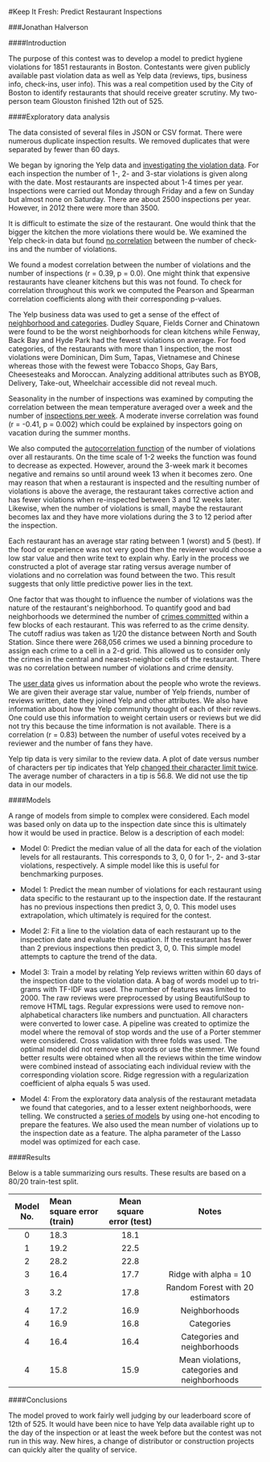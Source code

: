 #Keep It Fresh: Predict Restaurant Inspections

###Jonathan Halverson

####Introduction

The purpose of this contest was to develop a model to predict hygiene violations for 1851 restaurants in Boston. Contestants were given publicly available past violation data as well as Yelp data (reviews, tips, business info, check-ins, user info). This was a real competition used by the City of Boston to identify restaurants that should receive greater scrutiny. My two-person team Glouston finished 12th out of 525.

####Exploratory data analysis

The data consisted of several files in JSON or CSV format.
There were numerous duplicate inspection results. We removed duplicates that were
separated by fewer than 60 days.

We began by ignoring the Yelp data and [investigating the violation data](https://github.com/jhalverson/data_science/blob/master/project_boston_restaurants/part_1_no_yelp.ipynb). For each inspection
the number of 1-, 2- and 3-star violations is given along with the date.
Most restaurants are inspected about 1-4 times per year.
Inspections were carried out Monday through Friday and a few on Sunday
but almost none on Saturday. There are about 2500 inspections per year.
However, in 2012 there were more than 3500.

It is difficult to estimate the size of the restaurant. One would think that
the bigger the kitchen the more violations there would be. We examined
the Yelp check-in data but found [no correlation](https://github.com/jhalverson/data_science/blob/master/project_boston_restaurants/part_3_checkins.ipynb) between the number
of check-ins and the number of violations.

We found a modest correlation between the number of violations and the number of inspections (r = 0.39, p = 0.0). One might think that expensive restaurants have cleaner kitchens but this was not found. To check
for correlation throughout this work we computed the Pearson and Spearman correlation coefficients along with their
corresponding p-values.

The Yelp business data was used to get a sense of the effect of [neighborhood and categories](https://github.com/jhalverson/data_science/blob/master/project_boston_restaurants/part_2_yelp_business_data.ipynb).
Dudley Square, Fields Corner and Chinatown were found to be the worst neighborhoods for
clean kitchens while Fenway, Back Bay and Hyde Park had the fewest violations on average.
For food categories, of the restaurants with more than 1 inspection, the most violations were
Dominican, Dim Sum, Tapas, Vietnamese and Chinese whereas those with the fewest were
Tobacco Shops, Gay Bars, Cheesesteaks and Moroccan.
Analyzing additional attributes such as BYOB, Delivery, Take-out, Wheelchair accessible did not
reveal much.

Seasonality in the number of inspections was examined by computing the correlation between the mean temperature averaged over a week and the number of [inspections per week](https://github.com/jhalverson/data_science/blob/master/project_boston_restaurants/part_2b_correlation_time.ipynb). A moderate inverse correlation was found (r = -0.41, p = 0.002) which could be explained by inspectors going on vacation during the summer months.

We also computed the [autocorrelation function](https://github.com/jhalverson/data_science/blob/master/project_boston_restaurants/part_2b_correlation_time.ipynb) of the number of violations over all restaurants. On the time scale of 1-2 weeks the function was found to decrease as expected. However, around the 3-week mark it becomes negative and remains so until around week 13 when it becomes zero. One may reason that when a restaurant is inspected and the resulting number of violations is above the average, the restaurant takes corrective action and has fewer violations when re-inspected between 3 and 12 weeks later. Likewise, when the number of violations is small, maybe the restaurant becomes lax and they have more violations during the 3 to 12 period after the inspection.

Each restaurant has an average star rating between 1 (worst) and 5 (best).
If the food or experience was not very good then the reviewer would choose
a low star value and then write text to explain why.
Early in the process we constructed a plot of average
star rating versus average number of violations and no correlation was found between
the two. This result suggests that only little predictive power lies in the text.

One factor that was thought to influence the number of violations was the nature of the
restaurant's neighborhood. To quantify good and bad neighborhoods we determined
the number of [crimes committed](https://github.com/jhalverson/data_science/blob/master/project_boston_restaurants/part_2_yelp_business_data.ipynb) within a few blocks of each restaurant. This was referred
to as the crime density. The cutoff radius was taken as
1/20 the distance between North and South Station. Since there were 268,056 crimes
we used a binning procedure to assign each crime to a cell in a 2-d grid. This allowed us to
consider only the crimes in the central and nearest-neighbor cells of the restaurant.
There was no correlation between number of violations and crime density.

The [user data](https://github.com/jhalverson/data_science/blob/master/project_boston_restaurants/part_4_user_data.ipynb) gives us information about the people who wrote the reviews. We are given
their average star value, number of Yelp friends, number of reviews written,
date they joined Yelp and other attributes. We also have information about how the Yelp
community thought of each of their reviews. One could use this information to
weight certain users or reviews but we did not try this because the time information is not available. There is a correlation (r = 0.83)
between the number of useful votes received by a reviewer and the number of
fans they have.

Yelp tip data is very similar to the review data. A plot of date versus number of
characters per tip indicates that Yelp [changed their character limit twice](https://github.com/jhalverson/data_science/blob/master/project_boston_restaurants/part_5_tip_data_exploration.ipynb). The average
number of characters in a tip is 56.8. We did not use the tip data in our models.

####Models

A range of models from simple to complex were considered. Each model was based only on data up to the inspection date since this is ultimately how it would be used in practice. Below is a description of each model:

* Model 0: Predict the median value of all the data for each of the violation levels for all restaurants. This corresponds to 3, 0, 0 for 1-, 2- and 3-star violations, respectively. A simple model like this is useful for benchmarking purposes.

* Model 1: Predict the mean number of violations for each restaurant using data specific to the restaurant up to
the inspection date. If the restaurant has no previous inspections then predict 3, 0, 0. This model uses
extrapolation, which ultimately is required for the contest.

* Model 2: Fit a line to the violation data of each restaurant up to the inspection date and evaluate this equation. If the
restaurant has fewer than 2 previous inspections then predict 3, 0, 0. This simple model attempts to capture the
trend of the data.

* Model 3: Train a model by relating Yelp reviews written within 60 days of the inspection date to the
violation data. A bag of words model up to tri-grams
with TF-IDF was used. The number of features was limited to 2000. The raw reviews were preprocessed by using
BeautifulSoup to remove HTML tags. Regular expressions were used to
remove non-alphabetical characters like numbers and punctuation. All characters were converted to lower case.
A pipeline was created to optimize the model where the removal of stop words and the use
of a Porter stemmer were considered. Cross validation with three folds was used. The optimal model did not remove
stop words or use the stemmer. We found better results were obtained when all the reviews
within the time window were combined instead of associating each individual review with the corresponding
violation score. Ridge regression with a regularization coefficient of alpha equals 5 was used.

* Model 4: From the exploratory data analysis of the restaurant metadata we found that categories, and to a lesser extent neighborhoods, were telling. We constructed a [series of models](https://github.com/jhalverson/data_science/blob/master/project_boston_restaurants/part_8_categories_neighborhoods_model.ipynb) by using one-hot encoding to prepare the features. We also used the
mean number of violations up to the inspection date as a feature. The alpha parameter of the Lasso model was optimized for each case.

####Results

Below is a table summarizing ours results. These results are based on a 80/20 train-test split.

| Model No.| Mean square error (train) | Mean square error (test) | Notes |
|:---------:|:---------|:-----------:|:------:|
|0 | 18.3  | 18.1 | |
|1 | 19.2  | 22.5 | |
|2 | 28.2  | 22.8 | |
|3 | 16.4  | 17.7 | Ridge with alpha = 10|
|3 |  3.2  | 17.8 | Random Forest with 20 estimators|
|4 | 17.2  | 16.9 | Neighborhoods |
|4 | 16.9  | 16.8 | Categories |
|4 | 16.4  | 16.4 | Categories and neighborhoods |
|4 | 15.8  | 15.9 | Mean violations, categories and neighborhoods |

####Conclusions

The model proved to work fairly well judging by our leaderboard score of 12th of 525. It would have been nice to have Yelp data available right up to the day of the inspection or at least the week before but the contest was not run in this way. New hires, a change of distributor or construction projects can quickly alter the quality of service.
